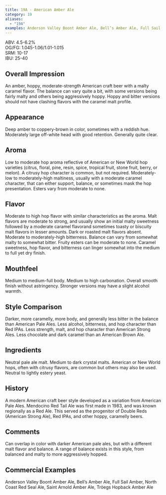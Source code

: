 ```yaml
---
title: 19A - American Amber Ale
category: 19
aliases: 
  - "19A"
examples: Anderson Valley Boont Amber Ale, Bell’s Amber Ale, Full Sail Amber, North Coast Red Seal Ale, Saint Arnold Amber Ale, Tröegs Hopback Amber Ale
---
```


ABV: 4.5-6.2%  
OG/FG: 1.045-1.06/1.01-1.015  
SRM: 10-17  
IBU: 25-40

## Overall Impression
An amber, hoppy, moderate-strength American craft beer with a malty caramel flavor. The balance can vary quite a bit, with some versions being fairly malty and others being aggressively hoppy. Hoppy and bitter versions should not have clashing flavors with the caramel malt profile.

## Appearance
Deep amber to coppery-brown in color, sometimes with a reddish hue. Moderately large off-white head with good retention. Generally quite clear.

## Aroma
Low to moderate hop aroma reflective of American or New World hop varieties (citrus, floral, pine, resin, spice, tropical fruit, stone fruit, berry, or melon). A citrusy hop character is common, but not required. Moderately-low to moderately-high maltiness, usually with a moderate caramel character, that can either support, balance, or sometimes mask the hop presentation. Esters vary from moderate to none.

## Flavor
Moderate to high hop flavor with similar characteristics as the aroma. Malt flavors are moderate to strong, and usually show an initial malty sweetness followed by a moderate caramel flavorand sometimes toasty or biscuity malt flavors in lesser amounts. Dark or roasted malt flavors absent. Moderate to moderately-high bitterness. Balance can vary from somewhat malty to somewhat bitter. Fruity esters can be moderate to none. Caramel sweetness, hop flavor, and bitterness can linger somewhat into the medium to full yet dry finish.

## Mouthfeel
Medium to medium-full body. Medium to high carbonation. Overall smooth finish without astringency. Stronger versions may have a slight alcohol warmth.

## Style Comparison
Darker, more caramelly, more body, and generally less bitter in the balance than American Pale Ales. Less alcohol, bitterness, and hop character than Red IPAs. Less strength, malt, and hop character than American Strong Ales. Less chocolate and dark caramel than an American Brown Ale.

## Ingredients
Neutral pale ale malt. Medium to dark crystal malts. American or New World hops, often with citrusy flavors, are common but others may also be used. Neutral to lightly estery yeast.

## History
A modern American craft beer style developed as a variation from American Pale Ales. Mendocino Red Tail Ale was first made in 1983, and was known regionally as a Red Ale. This served as the progenitor of Double Reds (American Strong Ale), Red IPAs, and other hoppy, caramelly beers.

## Comments
Can overlap in color with darker American pale ales, but with a different malt flavor and balance. A range of balance exists in this style, from balanced and malty to more aggressively hopped.

## Commercial Examples
Anderson Valley Boont Amber Ale, Bell’s Amber Ale, Full Sail Amber, North Coast Red Seal Ale, Saint Arnold Amber Ale, Tröegs Hopback Amber Ale